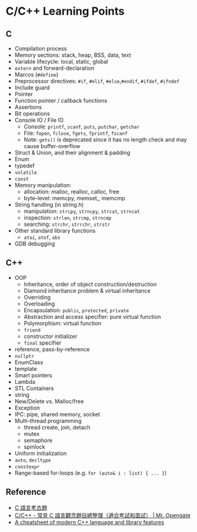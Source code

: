 # C/C++ Learning Points

## C

* Compilation process
* Memory sections: stack, heap, BSS, data, text
* Variable lifecycle: local, static, global
* `extern` and forward-declaration
* Marcos (`#define`)
* Preprocessor directives: `#if`, `#elif`, `#else`,`#endif`, `#ifdef`, `#ifndef`
* Include guard
* Pointer
* Function pointer / callback functions
* Assertions
* Bit operations
* Console IO / File IO
    - Console: `printf`, `scanf`, `puts`, `putchar`, `getchar`
    - File: `fopen`, `fclose`, `fgets`, `fprintf`, `fscanf`
    - Note: `gets()` is deprecated since it has no length check and may cause buffer-overflow
* Struct & Union, and their alignment & padding
* Enum
* typedef
* `volatile`
* `const`
* Memory manipulation:
    - allocation: malloc, realloc, calloc, free
    - byte-level: memcpy, memset,, memcmp
* String handling (in string.h)
    - manipulation: `strcpy`, `strncpy`, `strcat`, `strncat`
    - inspection: `strlen`, `strcmp`, `strncmp`
    - searching: `strchr`, `strrchr`, `strstr`
* Other standard library functions
    - `atoi`, `atof`, `abs`
* GDB debugging

## C++
* OOP
    - Inheritance, order of object construction/destruction
    - Diamond inheritance problem & virtual inheritance
    - Overriding
    - Overloading
    - Encapsulation: `public`, `protected`, `private`
    - Abstraction and access specifier: pure virtual function
    - Polymorphism: virtual function
    - `friend`
    - constructor initializer
    - `final` specifier
* reference, pass-by-reference
* `nullptr`
* EnumClass
* template
* Smart pointers
* Lambda
* STL Containers
* string
* New/Delete vs. Malloc/free
* Exception
* IPC: pipe, shared memory, socket
* Multi-thread programming
    - thread create, join, detach
    - mutex
    - semaphore
    - spinlock
* Uniform Initialization
* `auto`, `decltype`
* `constexpr`
* Range-based for-loops (e.g. `for (auto& i : list) { ... }`)



## Reference
* [C 語言考古題](https://hackmd.io/@JJJJJJ/Sk4s24gIT)
* [C/C++ - 常見 C 語言觀念題目總整理（適合考試和面試） | Mr. Opengate ](https://www.mropengate.com/2017/08/cc-c.html)
* [A cheatsheet of modern C++ language and library features](https://github.com/CrashedBboy/modern-cpp-features)
